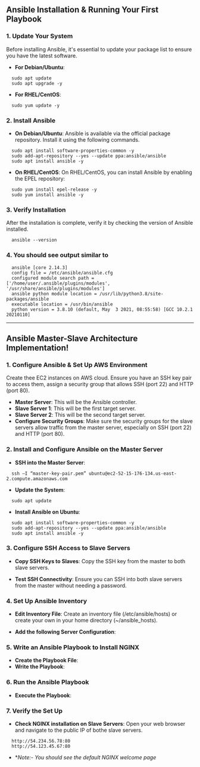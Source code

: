 ## Ansible Installation & Running Your First Playbook

### 1. Update Your System
Before installing Ansible, it's essential to update your package list to ensure you have the latest software. </br>

- **For Debian/Ubuntu**:

```
  sudo apt update
  sudo apt upgrade -y
```

- **For RHEL/CentOS**:
```
  sudo yum update -y
```

### 2. Install Ansible

- **On Debian/Ubuntu**:
  Ansible is available via the official package repository. Install it using the following commands. </br>

```
  sudo apt install software-properties-common -y
  sudo add-apt-repository --yes --update ppa:ansible/ansible
  sudo apt install ansible -y
```

- **On RHEL/CentOS**:
  On RHEL/CentOS, you can install Ansible by enabling the EPEL repository:

```
  sudo yum install epel-release -y
  sudo yum install ansible -y
```

### 3. Verify Installation
After the installation is complete, verify it by checking the version of Ansible installed. </br>
```
  ansible --version
```

### 4. You should see output similar to

```
  ansible [core 2.14.3]
  config file = /etc/ansible/ansible.cfg
  configured module search path = ['/home/user/.ansible/plugins/modules', '/usr/share/ansible/plugins/modules']
  ansible python module location = /usr/lib/python3.8/site-packages/ansible
  executable location = /usr/bin/ansible
  python version = 3.8.10 (default, May  3 2021, 08:55:58) [GCC 10.2.1 20210110]
```
---

## Ansible Master-Slave Architecture Implementation!

### 1. Configure Ansible & Set Up AWS Environment
  Create thee EC2 instances on AWS cloud. Ensure you have an SSH key pair to access them, assign a security group that allows SSH (port 22) and HTTP (port 80). </br>

- **Master Server**: This will be the Ansible controller. </br>
- **Slave Server 1**: This will be the first target server. </br>
- **Slave Server 2**: This will be the second target server. </br>
- **Configure Security Groups**: Make sure the security groups for the slave servers allow traffic from the master server, especially on SSH (port 22) and HTTP (port 80). </br>

### 2. Install and Configure Ansible on the Master Server

- **SSH into the Master Server**:

```
  ssh –I “master-key-pair.pem” ubuntu@ec2-52-15-176-134.us-east-2.compute.amazonaws.com
```

- **Update the System**:

```
  sudo apt update
```

- **Install Ansible on Ubuntu**:

```
  sudo apt install software-properties-common -y
  sudo add-apt-repository --yes --update ppa:ansible/ansible
  sudo apt install ansible -y
```
### 3. Configure SSH Access to Slave Servers

- **Copy SSH Keys to Slaves**:
  Copy the SSH key from the master to both slave servers.

 - **Test SSH Connectivity**:
   Ensure you can SSH into both slave servers from the master without needing a password.

 ### 4. Set Up Ansible Inventory

 - **Edit Inventory File**:
   Create an inventory file (/etc/ansible/hosts) or create your own in your home directory (~/ansible_hosts).

 - **Add the following Server Configuration**:  

 ### 5. Write an Ansible Playbook to Install NGINX

 - **Create the Playbook File**:
 - **Write the Playbook**:

 ### 6. Run the Ansible Playbook

 - **Execute the Playbook**:

 ### 7. Verify the Set Up

 - **Check NGINX installation on Slave Servers**:
   Open your web browser and navigate to the public IP of bothe slave servers.

```
  http://54.234.56.78:80
  http://54.123.45.67:80
```

- **Note:- You should see the default NGINX welcome page*









